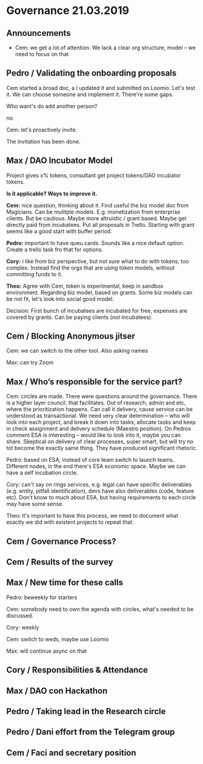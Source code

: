 # Governance 21.03.2019

## Announcements

* Cem: we get a lot of attention. We lack a clear org structure, model – we need to focus on that

## Pedro / Validating the onboarding proposals

Cem started a broad doc, a I updated it and submitted on Loomio. Let's test it. We can choose someone and implement it. There're some gaps.

Who want's do add another person?

no.

Cem: let's proactively invite.

The invitation has been done.

## Max / DAO Incubator Model

Project gives x% tokens, consultant get project tokens/DAO incubator tokens.

**Is it applicable? Ways to improve it.**

**Cem:** nice question, thinking about it. Find useful the biz model doc from Magicians. Can be mulitple models. E.g. monetization from enterprise clients. But be cautious. Maybe more altruistic / grant based. Maybe get directly paid from incubatees. Put all proposals in Trello. Starting with grant seems like a good start with buffer period.

**Pedro:** important to have queu cards. Sounds like a nice default option. Create a trello task fro that for options.

**Cory:** i like from biz perspective, but not sure what to do with tokens, too complex. Instead find the orgs that are using token models, without committing funds to it.

**Theo:** Agree with Cem, token is experimental, keep in sandbox environment. Regarding biz model, based on grants. Some biz models can be not fit, let's look into social good model.

Decision: First bunch of incubatees are incubated for free, expenses are covered by grants. Can be paying clients \(not incubatees\).

## Cem / Blocking Anonymous jitser

Cem: we can switch to the other tool. Also asking names

Max: can try Zoom

## Max / Who’s responsible for the service part?

Cem: circles are made. There were questions around the governance. There is a higher layer council, that facilitates. Out of research, admin and etc, where the prioritization happens. Can call it delivery, cause service can be understood as transactional. We need very clear determination – who will look into each project, and break it down into tasks, allocate tasks and keep in check assignment and delivery schedule \(Maestro position\). On Pedros comment ESA is interesting – would like to look into it, maybe you can share. Skeptical on delivery of clear processes, super smart, but will try no tot become the exactly same thing. They have produced significant rhetoric.

Pedro: based on ESA, instead of core team switch to launch teams. Different nodes, in the end there's ESA economic space. Maybe we can have a self incubation circle.

Cory: can't say on rings services, e.g. legal can have specific deliverables \(e.g. entity, pitfall identification\), devs have also deliverables \(code, feature etc\). Don't know to much about ESA, but having requirements to each circle may have some sense.

Theo: it's important to have this process, we need to document what exactly we did with existent projects to repeat that.

## Cem / Governance Process?

## Cem / Results of the survey

## Max / New time for these calls

Pedro: beweekly for starters

Cem: somebody need to own the agenda with circles, what's needed to be discussed.

Cory: weekly

Cem: switch to weds, maybe use Loomio

Max: will continue async on that

## Cory / Responsibilities & Attendance

## Max / DAO con Hackathon

## Pedro / Taking lead in the Research circle

## Pedro / Dani effort from the Telegram group

## Cem / Faci and secretary position





